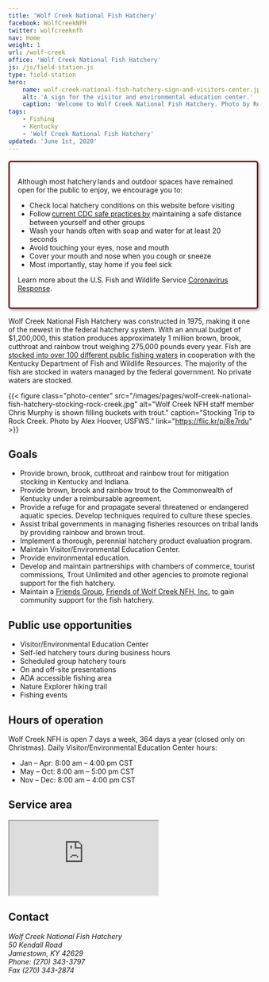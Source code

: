 ```yaml
---
title: 'Wolf Creek National Fish Hatchery'
facebook: WolfCreekNFH
twitter: wolfcreeknfh
nav: Home
weight: 1
url: /wolf-creek
office: 'Wolf Creek National Fish Hatchery'
js: /js/field-station.js
type: field-station
hero:
    name: wolf-creek-national-fish-hatchery-sign-and-visitors-center.jpg
    alt: 'A sign for the visitor and environmental education center.'
    caption: 'Welcome to Wolf Creek National Fish Hatchery. Photo by Robert H Pos, USFWS.'
tags:
    - Fishing
    - Kentucky
    - 'Wolf Creek National Fish Hatchery'
updated: 'June 1st, 2020'
---
```


<div style="border: 3px solid #721c24; border-radius: 5px; box-shadow: 3px 3px 5px rgba(0,0,0,0.3); padding: 1rem; margin: 1rem 0;">
    <p>Although most hatchery lands and outdoor spaces have remained open for the public to enjoy, we encourage you to:</p>
    <ul>
        <li>Check local hatchery conditions on this website before visiting</li>
        <li>Follow <a href="https://www.cdc.gov/coronavirus/2019-ncov/daily-life-coping/visitors.html">current CDC safe practices by</a> maintaining a safe distance between yourself and other groups</li>
        <li>Wash your hands often with soap and water for at least 20 seconds</li>
        <li>Avoid touching your eyes, nose and mouth</li>
        <li>Cover your mouth and nose when you cough or sneeze</li>
        <li>Most importantly, stay home if you feel sick</li>
    </ul>
    <p>Learn more about the U.S. Fish and Wildlife Service <a href="https://fws.gov/home/public-health-update.html">Coronavirus Response</a>.</p>
</div>

Wolf Creek National Fish Hatchery was constructed in 1975, making it one of the newest in the federal hatchery system. With an annual budget of $1,200,000, this station produces approximately 1 million brown, brook, cutthroat and rainbow trout weighing 275,000 pounds every year. Fish are [stocked into over 100 different public fishing waters](/pdf/map/wolf-creek-stocking-map.pdf) in cooperation with the Kentucky Department of Fish and Wildlife Resources. The majority of the fish are stocked in waters managed by the federal government. No private waters are stocked.

{{< figure class="photo-center" src="/images/pages/wolf-creek-national-fish-hatchery-stocking-rock-creek.jpg" alt="Wolf Creek NFH staff member Chris Murphy is shown filling buckets with trout." caption="Stocking Trip to Rock Creek. Photo by Alex Hoover, USFWS." link="https://flic.kr/p/8e7rdu" >}}

## Goals

- Provide brown, brook, cutthroat and rainbow trout for mitigation stocking in Kentucky and Indiana.
- Provide brown, brook and rainbow trout to the Commonwealth of Kentucky under a reimbursable agreement.
- Provide a refuge for and propagate several threatened or endangered aquatic species. Develop techniques required to culture these species.
- Assist tribal governments in managing fisheries resources on tribal lands by providing rainbow and brown trout.
- Implement a thorough, perennial hatchery product evaluation program.
- Maintain Visitor/Environmental Education Center.
- Provide environmental education.
- Develop and maintain partnerships with chambers of commerce, tourist commissions, Trout Unlimited and other agencies to promote regional support for the fish hatchery.
- Maintain a [Friends Group](/work-with-us/friends-groups/), [Friends of Wolf Creek NFH, Inc.](https://www.friendsofwolfcreeknfh.com/) to gain community support for the fish hatchery.

## Public use opportunities

- Visitor/Environmental Education Center
- Self-led hatchery tours during business hours
- Scheduled group hatchery tours
- On and off-site presentations
- ADA accessible fishing area
- Nature Explorer hiking trail
- Fishing events

## Hours of operation

Wolf Creek NFH is open 7 days a week, 364 days a year (closed only on Christmas). Daily Visitor/Environmental Education Center hours:

- Jan – Apr: 8:00 am – 4:00 pm CST
- May – Oct: 8:00 am – 5:00 pm CST
- Nov – Dec: 8:00 am – 4:00 pm CST

## Service area

<iframe src="https://usfws.github.io/southeast-mega-map/?office=Wolf+Creek+National+Fish+Hatchery" class="state-map" title="Find a local field station"></iframe>

## Contact

<address>
  Wolf Creek National Fish Hatchery <br>
  50 Kendall Road <br>
  Jamestown, KY 42629 <br>
  Phone: (270) 343-3797 <br>
  Fax (270) 343-2874
</address>
